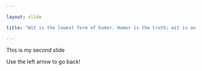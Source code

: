 ```yaml
---

layout: slide

title: "Wit is the lowest form of humor. Humor is the truth; wit is an exaggeration of the truth."

---
```


This is my second slide

Use the left arrow to go back!
